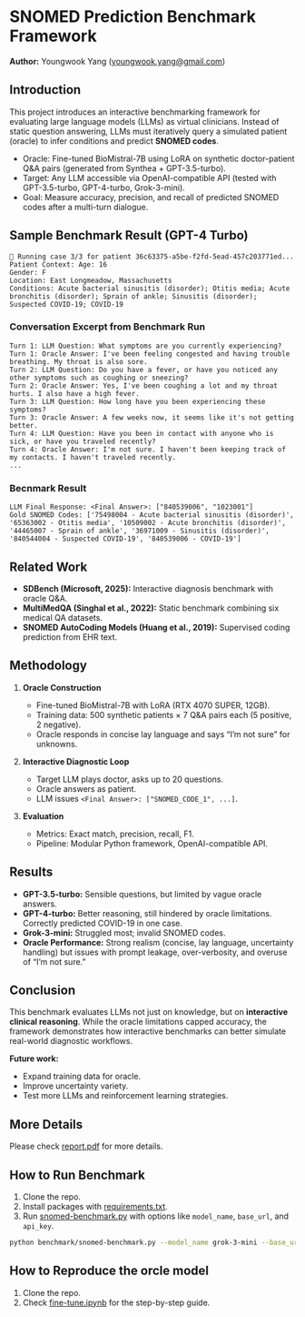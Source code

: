 # SNOMED Prediction Benchmark Framework

**Author:** Youngwook Yang (youngwook.yang@gmail.com)

## Introduction
This project introduces an interactive benchmarking framework for evaluating large language models (LLMs) as virtual clinicians. Instead of static question answering, LLMs must iteratively query a simulated patient (oracle) to infer conditions and predict **SNOMED codes**. 

- Oracle: Fine-tuned BioMistral-7B using LoRA on synthetic doctor-patient Q&A pairs (generated from Synthea + GPT-3.5-turbo).
- Target: Any LLM accessible via OpenAI-compatible API (tested with GPT-3.5-turbo, GPT-4-turbo, Grok-3-mini).
- Goal: Measure accuracy, precision, and recall of predicted SNOMED codes after a multi-turn dialogue.

## Sample Benchmark Result (GPT-4 Turbo)
```
🧪 Running case 3/3 for patient 36c63375-a5be-f2fd-5ead-457c203771ed...
Patient Context: Age: 16
Gender: F
Location: East Longmeadow, Massachusetts
Conditions: Acute bacterial sinusitis (disorder); Otitis media; Acute bronchitis (disorder); Sprain of ankle; Sinusitis (disorder); Suspected COVID-19; COVID-19
```

### Conversation Excerpt from Benchmark Run
```
Turn 1: LLM Question: What symptoms are you currently experiencing?
Turn 1: Oracle Answer: I've been feeling congested and having trouble breathing. My throat is also sore.
Turn 2: LLM Question: Do you have a fever, or have you noticed any other symptoms such as coughing or sneezing?
Turn 2: Oracle Answer: Yes, I've been coughing a lot and my throat hurts. I also have a high fever.
Turn 3: LLM Question: How long have you been experiencing these symptoms?
Turn 3: Oracle Answer: A few weeks now, it seems like it's not getting better.
Turn 4: LLM Question: Have you been in contact with anyone who is sick, or have you traveled recently?
Turn 4: Oracle Answer: I'm not sure. I haven't been keeping track of my contacts. I haven't traveled recently.
...
```

### Becnmark Result
```
LLM Final Response: <Final Answer>: ["840539006", "1023001"]
Gold SNOMED Codes: ['75498004 - Acute bacterial sinusitis (disorder)', '65363002 - Otitis media', '10509002 - Acute bronchitis (disorder)', '44465007 - Sprain of ankle', '36971009 - Sinusitis (disorder)', '840544004 - Suspected COVID-19', '840539006 - COVID-19']
```

## Related Work
- **SDBench (Microsoft, 2025):** Interactive diagnosis benchmark with oracle Q&A.  
- **MultiMedQA (Singhal et al., 2022):** Static benchmark combining six medical QA datasets.  
- **SNOMED AutoCoding Models (Huang et al., 2019):** Supervised coding prediction from EHR text.  

## Methodology
1. **Oracle Construction**
   - Fine-tuned BioMistral-7B with LoRA (RTX 4070 SUPER, 12GB).
   - Training data: 500 synthetic patients × 7 Q&A pairs each (5 positive, 2 negative).
   - Oracle responds in concise lay language and says “I’m not sure” for unknowns.

2. **Interactive Diagnostic Loop**
   - Target LLM plays doctor, asks up to 20 questions.
   - Oracle answers as patient.
   - LLM issues `<Final Answer>: ["SNOMED_CODE_1", ...]`.

3. **Evaluation**
   - Metrics: Exact match, precision, recall, F1.
   - Pipeline: Modular Python framework, OpenAI-compatible API.

## Results
- **GPT-3.5-turbo:** Sensible questions, but limited by vague oracle answers.  
- **GPT-4-turbo:** Better reasoning, still hindered by oracle limitations. Correctly predicted COVID-19 in one case.  
- **Grok-3-mini:** Struggled most; invalid SNOMED codes.  
- **Oracle Performance:** Strong realism (concise, lay language, uncertainty handling) but issues with prompt leakage, over-verbosity, and overuse of “I’m not sure.”

## Conclusion
This benchmark evaluates LLMs not just on knowledge, but on **interactive clinical reasoning**. While the oracle limitations capped accuracy, the framework demonstrates how interactive benchmarks can better simulate real-world diagnostic workflows. 

**Future work:**  
- Expand training data for oracle.  
- Improve uncertainty variety.  
- Test more LLMs and reinforcement learning strategies.

## More Details
Please check [report.pdf](report.pdf) for more details.

## How to Run Benchmark
1. Clone the repo.
2. Install packages with [requirements.txt](benchmark/requirements.txt).
3. Run [snomed-benchmark.py](benchmark/snomed-benchmark.py) with options like `model_name`, `base_url`, and `api_key`.
```bash
python benchmark/snomed-benchmark.py --model_name grok-3-mini --base_url https://api.x.ai/v1 --api_key sk-xxxx --num_samples 5 --max_turns 15
```

## How to Reproduce the orcle model
1. Clone the repo.
2. Check [fine-tune.ipynb](train/fine-tune.ipynb) for the step-by-step guide.